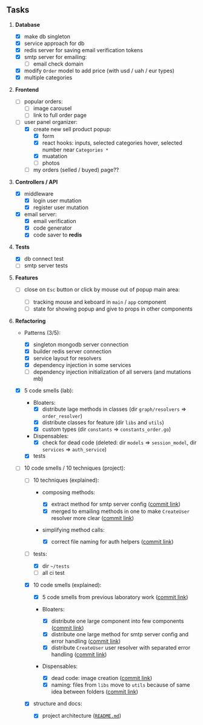 ## Tasks

1. **Database**

   - [x] make db singleton
   - [x] service approach for db
   - [x] redis server for saving email verification tokens
   - [x] smtp server for emailing:
     - [ ] email check domain
   - [x] modify `Order` model to add price (with usd / uah / eur types)
   - [x] multiple categories

2. **Frontend**

   - [ ] popular orders:
     - [ ] image carousel
     - [ ] link to full order page
   - [ ] user panel organizer:
     - [x] create new sell product popup:
       - [x] form
       - [x] react hooks: inputs, selected categories hover, selected number near `Categories *`
       - [x] muatation
       - [ ] photos
     - [ ] my orders (selled / buyed) page??

3. **Controllers / API**

   - [x] middleware
     - [x] login user mutation
     - [x] register user mutation
   - [x] email server:
     - [x] email verification
     - [x] code generator
     - [x] code saver to **redis**

4. **Tests**

   - [x] db connect test
   - [ ] smtp server tests

5. **Features**

   - [ ] close on `Esc` button or click by mouse out of popup main area:

     - [ ] tracking mouse and keboard in `main` / `app` component
     - [ ] state for showing popup and give to props in other components

6. **Refactoring**

   - Patterns (3/5):

     - [x] singleton mongodb server connection
     - [x] builder redis server connection
     - [x] service layout for resolvers
     - [x] dependency injection in some services
     - [ ] dependency injection initialization of all servers (and mutations mb)

   - [x] 5 code smells (lab):

     - Bloaters:
       - [x] distribute lage methods in classes (dir `graph/resolvers` => `order_resolver`)
       - [x] distribute classes for feature (dir `libs` and `utils`)
       - [x] custom types (dir `constants` => `constants_order.go`)
     - Dispensables:
       - [x] check for dead code (deleted: dir `models` => `session_model`, dir `services` => `auth_service`)
     - [x] tests

   - [ ] 10 code smells / 10 techniques (project):

     - [ ] 10 techniques (explained):

       - composing methods:

         - [x] extract method for smtp server config ([commit link](https://github.com/plxgwalker/e-commerce/commit/fa1b89e05d0cdee69b3a6e34dc1b4e423049647c))
         - [x] merged to emailing methods in one to make `CreateUser` resolver more clear ([commit link](https://github.com/plxgwalker/e-commerce/commit/5239f1c8d3a0c0d7079d06e405c02f79e1d0a37f))

       - simplifying method calls:
         - [x] correct file naming for auth helpers ([commit link](https://github.com/plxgwalker/e-commerce/commit/547479e026a0225e72d9f3dfaeea51fbd82e530e))

     - [ ] tests:

       - [x] dir `~/tests`
       - [ ] all ci test

     - [x] 10 code smells (explained):

       - [x] 5 code smells from previous laboratory work ([commit link](<https://github.com/plxgwalker/e-commerce/blob/main/tasks.md#:~:text=5%20code%20smells%20(lab)%3A>))
       - Bloaters:

         - [x] distribute one large component into few components ([commit link](https://github.com/plxgwalker/e-commerce/commit/30a1858e71d30ca8d78d55aac9684c35de8ed2fa))
         - [x] distribute one large method for smtp server config and error handling ([commit link](https://github.com/plxgwalker/e-commerce/commit/fa1b89e05d0cdee69b3a6e34dc1b4e423049647c))
         - [x] distribute `CreateUser` user resolver with separated error handling ([commit link](https://github.com/plxgwalker/e-commerce/commit/5239f1c8d3a0c0d7079d06e405c02f79e1d0a37f))

       - Dispensables:
         - [x] dead code: image creation ([commit link](https://github.com/plxgwalker/e-commerce/commit/691be520bccf5c0374979bce5fc8d68f6126051e))
         - [x] naming: files from `libs` move to `utils` because of same idea between folders ([commit link](https://github.com/plxgwalker/e-commerce/commit/66df879ac5a835f47e34632f8805bb89437a0f22))

     - [x] structure and docs:
       - [x] project architecture ([`README.md`](https://github.com/plxgwalker/e-commerce/blob/main/README.md))
